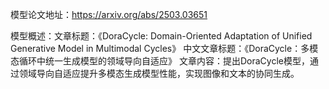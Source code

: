 模型论文地址：https://arxiv.org/abs/2503.03651

模型概述：文章标题：《DoraCycle: Domain-Oriented Adaptation of Unified Generative Model in Multimodal Cycles》
中文文章标题：《DoraCycle：多模态循环中统一生成模型的领域导向自适应》
文章内容：提出DoraCycle模型，通过领域导向自适应提升多模态生成模型性能，实现图像和文本的协同生成。
